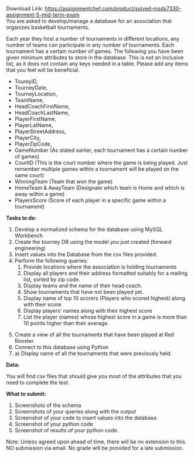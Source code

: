 Download Link: https://assignmentchef.com/product/solved-msds7330-assignment-5-mid-term-exam
<br>
You are asked to develop/manage a database for an association that organizes basketball tournaments.

Each year they host a number of tournaments in different locations, any number of teams can participate in any number of tournaments. Each tournament has a certain number of games.  The following you have been given minimum attributes to store in the database. This is not an inclusive list, as it does not contain any keys needed in a table. Please add any items that you feel will be beneficial.

<ul>

 <li>ToureyID,</li>

 <li>TourneyDate,</li>

 <li>TourneyLocation,</li>

 <li>TeamName,</li>

 <li>HeadCoachFirstName,</li>

 <li>HeadCoachLastName,</li>

 <li>PlayerFirstName,</li>

 <li>PlayerLatName,</li>

 <li>PlayerStreetAddress,</li>

 <li>PlayerCity,</li>

 <li>PlayerZipCode,</li>

 <li>GameNumber (As stated earlier, each tournament has a certain number of games)</li>

 <li>CourtID (This is the court number where the game is being played. Just remember multiple games within a tournament will be played on the same court)</li>

 <li>WinningTeam (Team that won the game)</li>

 <li>HomeTeam &amp; AwayTeam (Designate which team is Home and which is away within a game)</li>

 <li>PlayersScore (Score of each player in a specific game within a tournament)</li>

</ul>

<strong>Tasks to do: </strong>

<ol>

 <li>Develop a normalized schema for the database using MySQL Workbench</li>

 <li>Create the tourney DB using the model you just created (forward engineering)</li>

 <li>Insert values into the Database from the csv files provided.</li>

 <li>Perform the following queries:

  <ol>

   <li>Provide locations where the association is holding tournaments</li>

   <li>Display all players and their address formatted suitably for a mailing list, sorted by zip code.</li>

   <li>Display teams and the name of their head coach.</li>

   <li>Show tournaments that have not been played yet.</li>

   <li>Display name of top 10 scorers (Players who scored highest) along with their score.</li>

   <li>Display players’ names along with their highest score</li>

   <li>List the player (names) whose highest score in a game is more than 10 points higher than their average.</li>

  </ol></li>

</ol>

<ol start="5">

 <li>Create a view of all the tournaments that have been played at Red Rooster.</li>

 <li>Connect to this database using Python</li>

 <li>a) Display name of all the tournaments that were previously held.</li>

</ol>

<strong>Data: </strong>

You will find csv files that should give you most of the attributes that you need to complete the test.

<strong>What to submit: </strong>

<ol>

 <li>Screenshots of the schema</li>

 <li>Screenshots of your queries along with the output</li>

 <li>Screenshot of your code to insert values into the database.</li>

 <li>Screenshot of your python code</li>

 <li>Screenshot of results of your python code.</li>

</ol>

Note: Unless agreed upon ahead of time, there will be no extension to this. NO submission via email. No grade will be provided for a late submission.


